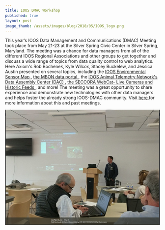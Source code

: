```yaml
---
title: IOOS DMAC Workshop
published: true
layout: post
image_thumb: /assets/images/blog/2018/05/IOOS_logo.png
---
```


This year’s IOOS Data Management and Communications (DMAC) Meeting took place from May 21-23 at the Silver Spring Civic Center in Silver Spring, Maryland. The meeting was a chance for data managers from all of the different IOOS Regional Associations and other groups to get together and discuss a wide range of topics from data quality control to web analytics. Here Axiom's Rob Bochenek, Kyle Wilcox, Stacey Buckelew, and Jessica Austin presented on several topics, including the <a href="https://sensors.ioos.us/"> IOOS Environmental Sensor Map </a>, <a href="https://mbon.ioos.us/"> the MBON data portal </a>, the <a href="https://ioos.noaa.gov/project/atn/"> IOOS Animal Telemetry Network's Data Assembly Center (DAC) </a>, <a href="http://secoora.org/webcat/"> the SECOORA WebCat- Live Cameras and Historic Feeds </a>, and more! The meeting was a great opportunity to share experience and demonstrate new technologies with other data managers and helps foster the already strong IOOS-DMAC community. Visit <a href="https://ioos.noaa.gov/project/dmac/"> here </a> for more information about this and past meetings.

<img src="/assets/images/blog/2018/05/ioos-dmac-2018.png" class="img-responsive" /></a>
